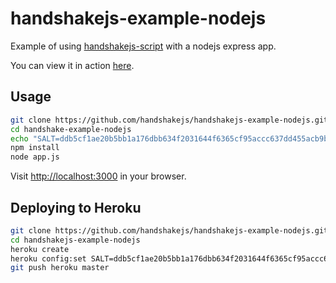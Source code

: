 # handshakejs-example-nodejs 

Example of using [handshakejs-script](https://github.com/handshakejs/handshakejs-script) with a nodejs express app.

You can view it in action [here](http://handshake-example-nodejs.herokuapp.com/).

## Usage

```bash
git clone https://github.com/handshakejs/handshakejs-example-nodejs.git
cd handshake-example-nodejs
echo "SALT=ddb5cf1ae20b5bb1a176dbb634f2031644f6365cf95accc637dd455acb9bbafb" > .env
npm install 
node app.js
```

Visit [http://localhost:3000](http://localhost:3000) in your browser.

## Deploying to Heroku

```bash
git clone https://github.com/handshakejs/handshakejs-example-nodejs.git
cd handshakejs-example-nodejs
heroku create
heroku config:set SALT=ddb5cf1ae20b5bb1a176dbb634f2031644f6365cf95accc637dd455acb9bbafb
git push heroku master
```
